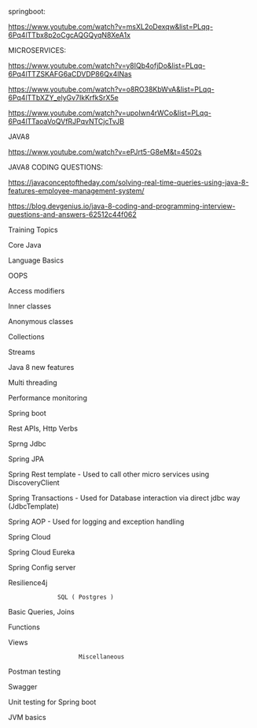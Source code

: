 springboot:

https://www.youtube.com/watch?v=msXL2oDexqw&list=PLqq-6Pq4lTTbx8p2oCgcAQGQyqN8XeA1x

MICROSERVICES:

https://www.youtube.com/watch?v=y8IQb4ofjDo&list=PLqq-6Pq4lTTZSKAFG6aCDVDP86Qx4lNas

https://www.youtube.com/watch?v=o8RO38KbWvA&list=PLqq-6Pq4lTTbXZY_elyGv7IkKrfkSrX5e

https://www.youtube.com/watch?v=upoIwn4rWCo&list=PLqq-6Pq4lTTaoaVoQVfRJPqvNTCjcTvJB

JAVA8

https://www.youtube.com/watch?v=ePJrt5-G8eM&t=4502s

JAVA8 CODING QUESTIONS:

https://javaconceptoftheday.com/solving-real-time-queries-using-java-8-features-employee-management-system/

https://blog.devgenius.io/java-8-coding-and-programming-interview-questions-and-answers-62512c44f062


 Training Topics

Core Java
		
Language Basics	

OOPS		

Access modifiers

Inner classes	

Anonymous classes
		
Collections		

Streams

Java 8 new features

Multi threading	

Performance monitoring	
		
Spring boot
		
	
Rest APIs, Http Verbs

Sprng Jdbc	

Spring JPA	

Spring Rest template - Used to call other micro services using DiscoveryClient	

Spring Transactions - Used for Database interaction via direct jdbc way (JdbcTemplate)	

Spring AOP  - Used for logging and exception handling

Spring Cloud
		
Spring Cloud	Eureka	

Spring Config server	

Resilience4j	

	
                  SQL ( Postgres )
		  
Basic Queries, Joins

Functions	

Views	


						Miscellaneous

Postman testing	

Swagger	

Unit testing for Spring boot	

JVM basics
		
